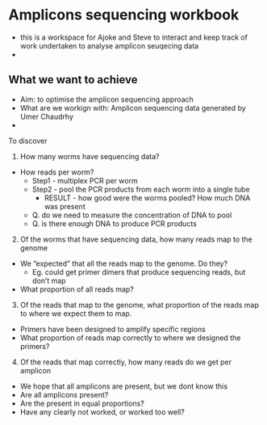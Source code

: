 # Amplicons sequencing workbook

- this is a workspace for Ajoke and Steve to interact and keep track of work undertaken to analyse amplicon seuqecing data
- 


## What we want to achieve
- Aim: to optimise the amplicon sequencing approach
- What are we workign with: Amplicon sequencing data generated by Umer Chaudrhy
- 
To discover
1. How many worms have sequencing data?
- How reads per worm?
    - Step1 - multiplex PCR per worm
    - Step2 - pool the PCR products from each worm into a single tube
        - RESULT - how good were the worms pooled? How much DNA was present
    - Q. do we need to measure the concentration of DNA to pool
    - Q. is there enough DNA to produce PCR products

2. Of the worms that have sequencing data, how many reads map to the genome
- We “expected” that all the reads map to the genome. Do they?
    - Eg. could get primer dimers that produce sequencing reads, but don’t map
- What proportion of all reads map?

3. Of the reads that map to the genome, what proportion of the reads map to where we expect them to map.
- Primers have been designed to amplify specific regions
- What proportion of reads map correctly to where we designed the primers?

4. Of the reads that map correctly, how many reads do we get per amplicon
- We hope that all amplicons are present, but we dont know this
- Are all amplicons present?
- Are the present in equal proportions?
- Have any clearly not worked, or worked too well?

